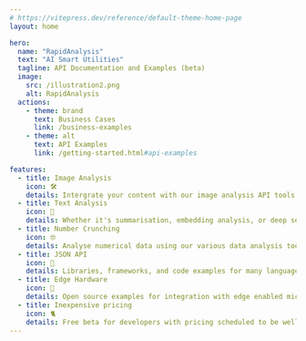 ```yaml
---
# https://vitepress.dev/reference/default-theme-home-page
layout: home

hero:
  name: "RapidAnalysis"
  text: "AI Smart Utilities"
  tagline: API Documentation and Examples (beta)
  image:
    src: /illustration2.png
    alt: RapidAnalysis
  actions:
    - theme: brand
      text: Business Cases
      link: /business-examples
    - theme: alt
      text: API Examples
      link: /getting-started.html#api-examples

features:
  - title: Image Analysis
    icon: 🛠️
    details: Intergrate your content with our image analysis API tools. New algorithms and methods introduced regularly.
  - title: Text Analysis
    icon: 🚀
    details: Whether it's summarisation, embedding analysis, or deep search, we have what works for your text content analysis needs.
  - title: Number Crunching
    icon: 🤓
    details: Analyse numerical data using our various data analysis tools. Examples and use cases will help you find the best fit for your data.
  - title: JSON API
    icon: 🦑
    details: Libraries, frameworks, and code examples for many languages including Node, Swift, and Python.
  - title: Edge Hardware
    icon: 🤖
    details: Open source examples for integration with edge enabled microprocessors including the ESP32, Raspberry Pi Pico, and Arduin Atmega328.
  - title: Inexpensive pricing
    icon: 🐈
    details: Free beta for developers with pricing scheduled to be well below other competing products. 
---
```


